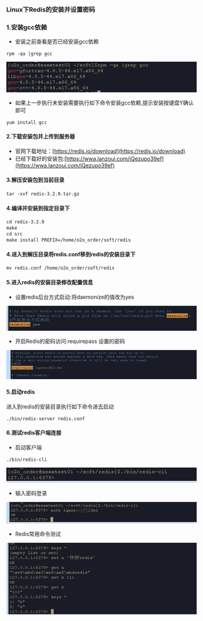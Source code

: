 ### Linux下Redis的安装并设置密码

### 1.安装gcc依赖

- 安装之前查看是否已经安装gcc依赖

```shell
rpm -qa |grep gcc
```

![image-20210601092902609](images/image-20210601092902609.png)

- 如果上一步执行未安装需要执行如下命令安装gcc依赖,提示安装按键盘Y确认即可

```shell
yum install gcc
```

#### 2.下载安装包并上传到服务器

- 官网下载地址：[https://redis.io/download](https://redis.io/download)
- 已经下载好的安装包:[https://wwa.lanzoui.com/iQezupo39ef](https://wwa.lanzoui.com/iQezupo39ef)

#### 3.解压安装包到当前目录

```shell
tar -xvf redis-3.2.9.tar.gz 
```

#### 4.编译并安装到指定目录下

```shell
cd redis-3.2.9
make
cd src
make install PREFIX=/home/o2o_order/soft/redis
```

#### 4.进入到解压目录将redis.conf移到redis的安装目录下

```shell
mv redis.conf /home/o2o_order/soft/redis 
```

#### 5.进入redis的安装目录修改配置信息

- 设置redis后台方式启动:将daemonize的值改为yes

![image-20210601094022191](images/image-20210601094022191.png)

- 开启Redis的密码访问:requirepass 设置的密码

![image-20210601094142980](images/image-20210601094142980.png)

#### 5.启动redis

进入到redis的安装目录执行如下命令进去启动

```shell
./bin/redis-server redis.conf
```

#### 6.测试redis客户端连接

- 启动客户端

```shell
./bin/redis-cli
```

![image-20210601094401803](images/image-20210601094401803.png)

- 输入密码登录

![image-20210601094509882](images/image-20210601094509882.png)

- Redis常用命令测试

![image-20210601094609375](images/image-20210601094609375.png)